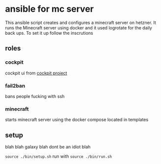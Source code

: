 # ansible for mc server 
This ansible script creates and configures a minecraft server on hetzner. It runs the Minecraft server using docker and it used logrotate for the daily back ups.
To set it up follow the inscrutions 


## roles
### cockpit
cockpit ui from [cockpit project](https://cockpit-project.org/running)

### fail2ban
bans people fucking with ssh

### minecraft
starts minecraft server using the docker compose located in templates

## setup
blah blah galaxy blah dont be an idiot blah

`source ./bin/setup.sh`
run with `source ./bin/run.sh`



